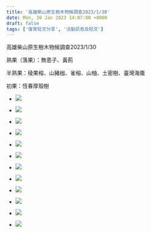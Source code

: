 ```yaml
---
title: '高雄柴山原生樹木物候調查2023/1/30'
date: Mon, 30 Jan 2023 14:07:00 +0000
draft: false
tags: ['復育短文分享', '活動訊息及短文']
---
```


高雄柴山原生樹木物候調查2023/1/30

熟果（落果）：無患子、黃荊

半熟果：稜果榕、山豬枷、雀榕、山柚、土密樹、臺灣海棗

初果：恆春厚殼樹

*   ![](https://www.reforestation.tw/wp-content/uploads/2023/04/20230130-高雄柴山原生樹木物候調查.jpg)
    
*   ![](https://www.reforestation.tw/wp-content/uploads/2023/04/20230130-高雄柴山原生樹木物候調查2.jpg)
    
*   ![](https://www.reforestation.tw/wp-content/uploads/2023/04/20230130-高雄柴山原生樹木物候調查6.jpg)
    
*   ![](https://www.reforestation.tw/wp-content/uploads/2023/04/20230130-高雄柴山原生樹木物候調查3.jpg)
    
*   ![](https://www.reforestation.tw/wp-content/uploads/2023/04/20230130-高雄柴山原生樹木物候調查4.jpg)
    
*   ![](https://www.reforestation.tw/wp-content/uploads/2023/04/20230130-高雄柴山原生樹木物候調查5.jpg)
    
*   ![](https://www.reforestation.tw/wp-content/uploads/2023/04/20230130-高雄柴山原生樹木物候調查7.jpg)
    
*   ![](https://www.reforestation.tw/wp-content/uploads/2023/04/20230130-高雄柴山原生樹木物候調查9.jpg)
    
*   ![](https://www.reforestation.tw/wp-content/uploads/2023/04/20230130-高雄柴山原生樹木物候調查12.jpg)
    
*   ![](https://www.reforestation.tw/wp-content/uploads/2023/04/20230130-高雄柴山原生樹木物候調查14.jpg)
    
*   ![](https://www.reforestation.tw/wp-content/uploads/2023/04/20230130-高雄柴山原生樹木物候調查15.jpg)
    
*   ![](https://www.reforestation.tw/wp-content/uploads/2023/04/20230130-高雄柴山原生樹木物候調查18.jpg)